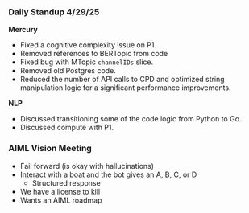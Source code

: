 
### Daily Standup 4/29/25

**Mercury**
- Fixed a cognitive complexity issue on P1.
- Removed references to BERTopic from code
- Fixed bug with MTopic `channelIDs` slice.
- Removed old Postgres code.
- Reduced the number of API calls to CPD and optimized string manipulation logic for a significant performance improvements.

**NLP**
- Discussed transitioning some of the code logic from Python to Go.
- Discussed compute with P1.

### AIML Vision Meeting

- Fail forward (is okay with hallucinations)
- Interact with a boat and the bot gives an A, B, C, or D
	- Structured response 
- We have a license to kill
- Wants an AIML roadmap

